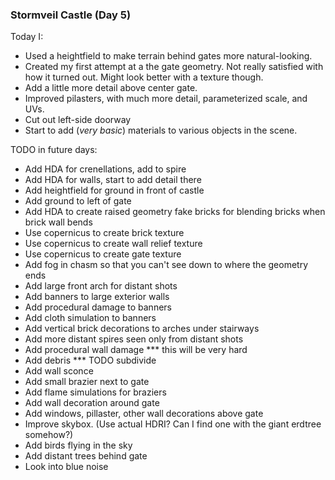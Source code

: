 ### Stormveil Castle (Day 5)

Today I:

  - Used a heightfield to make terrain behind gates more natural-looking.
  - Created my first attempt at a the gate geometry. Not really satisfied with how it turned out.
    Might look better with a texture though.
  - Add a little more detail above center gate.
  - Improved pilasters, with much more detail, parameterized scale, and UVs.
  - Cut out left-side doorway
  - Start to add (_very basic_) materials to various objects in the scene.

TODO in future days:

  - Add HDA for crenellations, add to spire
  - Add HDA for walls, start to add detail there
  - Add heightfield for ground in front of castle
  - Add ground to left of gate
  - Add HDA to create raised geometry fake bricks for blending bricks when brick wall bends
  - Use copernicus to create brick texture
  - Use copernicus to create wall relief texture
  - Use copernicus to create gate texture
  - Add fog in chasm so that you can't see down to where the geometry ends
  - Add large front arch for distant shots
  - Add banners to large exterior walls
  - Add procedural damage to banners
  - Add cloth simulation to banners
  - Add vertical brick decorations to arches under stairways
  - Add more distant spires seen only from distant shots
  - Add procedural wall damage *** this will be very hard
  - Add debris *** TODO subdivide
  - Add wall sconce
  - Add small brazier next to gate
  - Add flame simulations for braziers
  - Add wall decoration around gate
  - Add windows, pillaster, other wall decorations above gate
  - Improve skybox. (Use actual HDRI? Can I find one with the giant erdtree somehow?)
  - Add birds flying in the sky
  - Add distant trees behind gate
  - Look into blue noise
